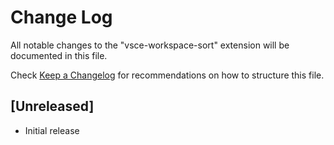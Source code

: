 # Change Log

All notable changes to the "vsce-workspace-sort" extension will be documented in this file.

Check [Keep a Changelog](http://keepachangelog.com/) for recommendations on how to structure this file.

## [Unreleased]

- Initial release